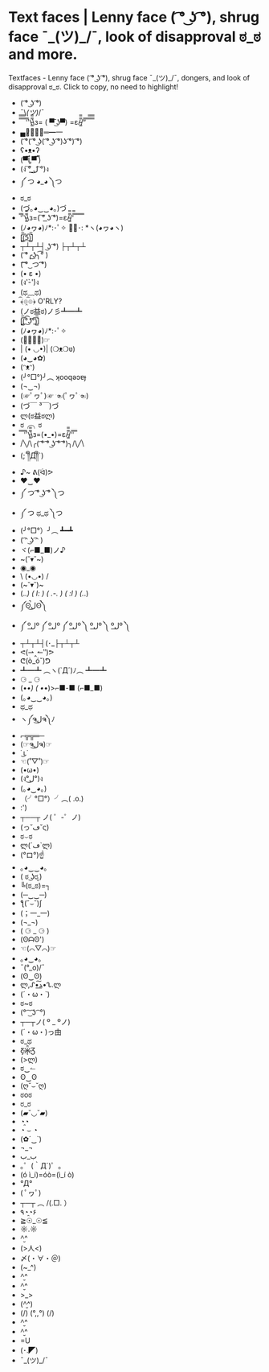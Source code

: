 # Text faces | Lenny face ( ͡° ͜ʖ ͡°), shrug face ¯\_(ツ)_/¯, look of disapproval ಠ_ಠ and more.</title>

Textfaces - Lenny face ( ͡° ͜ʖ ͡°), shrug face ¯\_(ツ)_/¯, dongers, and look of disapproval ಠ_ಠ. Click to copy, no need to highlight!

- ( ͡° ͜ʖ ͡°)
- ¯\\_(ツ)_/¯
- ̿̿ ̿̿ ̿̿ ̿&#39;̿&#39;\̵͇̿̿\з= ( ▀ ͜͞ʖ▀) =ε/̵͇̿̿/’̿’̿ ̿ ̿̿ ̿̿ ̿̿
- ▄︻̷̿┻̿═━一
- ( ͡°( ͡° ͜ʖ( ͡° ͜ʖ ͡°)ʖ ͡°) ͡°)
- ʕ•ᴥ•ʔ
- (▀̿Ĺ̯▀̿ ̿)
- (ง ͠° ͟ل͜ ͡°)ง
- ༼ つ ◕_◕ ༽つ
- ಠ_ಠ
- (づ｡◕‿‿◕｡)づ
- ̿&#39;̿&#39;\̵͇̿̿\з=( ͠° ͟ʖ ͡°)=ε/̵͇̿̿/&#39;̿̿ ̿ ̿ ̿ ̿ ̿
- (ﾉ◕ヮ◕)ﾉ*:･ﾟ✧ ✧ﾟ･: *ヽ(◕ヮ◕ヽ)
- [̲̅$̲̅(̲̅5̲̅)̲̅$̲̅]
- ┬┴┬┴┤ ͜ʖ ͡°) ├┬┴┬┴
- ( ͡°╭͜ʖ╮͡° )
- (͡ ͡° ͜ つ ͡͡°)
- (• ε •)
- (ง&#39;̀-&#39;́)ง
- (ಥ﹏ಥ)
- ﴾͡๏̯͡๏﴿ O&#39;RLY?
- (ノಠ益ಠ)ノ彡┻━┻
- [̲̅$̲̅(̲̅ ͡° ͜ʖ ͡°̲̅)̲̅$̲̅]
- (ﾉ◕ヮ◕)ﾉ*:･ﾟ✧
- (☞ﾟ∀ﾟ)☞
- | (• ◡•)| (❍ᴥ❍ʋ)
- (◕‿◕✿)
- (ᵔᴥᵔ)
- (╯°□°)╯︵ ʞooqǝɔɐɟ
- (¬‿¬)
- (☞ﾟヮﾟ)☞ ☜(ﾟヮﾟ☜)
- (づ￣ ³￣)づ
- ლ(ಠ益ಠლ)
- ಠ╭╮ಠ
- ̿ ̿ ̿&#39;̿&#39;\̵͇̿̿\з=(•_•)=ε/̵͇̿̿/&#39;̿&#39;̿ ̿
- /╲/\╭( ͡° ͡° ͜ʖ ͡° ͡°)╮/\╱\
- (;´༎ຶД༎ຶ`)
- ♪~ ᕕ(ᐛ)ᕗ
- ♥‿♥
- ༼ つ ͡° ͜ʖ ͡° ༽つ
- ༼ つ ಥ_ಥ ༽つ
-  (╯°□°）╯︵ ┻━┻
- ( ͡ᵔ ͜ʖ ͡ᵔ )
- ヾ(⌐■_■)ノ♪
- ~(˘▾˘~)
- ◉_◉
- \ (•◡•) /
- (~˘▾˘)~
- (._.) ( l: ) ( .-. ) ( :l ) (._.)
- ༼ʘ̚ل͜ʘ̚༽
- ༼ ºل͟º ༼ ºل͟º ༼ ºل͟º ༽ ºل͟º ༽ ºل͟º ༽
- ┬┴┬┴┤(･_├┬┴┬┴
- ᕙ(⇀‸↼‶)ᕗ
- ᕦ(ò_óˇ)ᕤ
- ┻━┻ ︵ヽ(`Д´)ﾉ︵ ┻━┻
- ⚆ _ ⚆
- (•_•) ( •_•)&gt;⌐■-■ (⌐■_■)
- (｡◕‿‿◕｡)
- ಥ_ಥ
- ヽ༼ຈل͜ຈ༽ﾉ
- ⌐╦╦═─
- (☞ຈل͜ຈ)☞
- ˙ ͜ʟ˙
- ☜(˚▽˚)☞
- (•ω•)
- (ง°ل͜°)ง
- (｡◕‿◕｡)
- （╯°□°）╯︵( .o.)
- :&#39;)
- ┬──┬ ノ( ゜-゜ノ)
- (っ˘ڡ˘ς)
- ಠ⌣ಠ
- ლ(´ڡ`ლ)
- (°ロ°)☝
- ｡◕‿‿◕｡
- ( ಠ ͜ʖರೃ)
- ╚(ಠ_ಠ)=┐
- (─‿‿─)
- ƪ(˘⌣˘)ʃ
- (；一_一)
- (¬_¬)
- ( ⚆ _ ⚆ )
- (ʘᗩʘ&#39;)
- ☜(⌒▽⌒)☞
- ｡◕‿◕｡
- ¯\(°_o)/¯
- (ʘ‿ʘ)
- ლ,ᔑ•ﺪ͟͠•ᔐ.ლ
- (´・ω・`)
- ಠ~ಠ
- (° ͡ ͜ ͡ʖ ͡ °)
- ┬─┬ノ( º _ ºノ)
- (´・ω・)っ由
- ಠ_ಥ
- Ƹ̵̡Ӝ̵̨̄Ʒ
- (&gt;ლ)
- ಠ‿↼
- ʘ‿ʘ
- (ღ˘⌣˘ღ)
- ಠoಠ
- ರ_ರ
- (▰˘◡˘▰)
- ◔̯◔
- ◔ ⌣ ◔
- (✿´‿`)
- ¬_¬
- ب_ب
- ｡゜(｀Д´)゜｡
- (ó ì_í)=óò=(ì_í ò)
- °Д°
- ( ﾟヮﾟ)
- ┬─┬﻿ ︵ /(.□. ）
- ٩◔̯◔۶
- ≧☉_☉≦
- ☼.☼
- ^̮^
- (&gt;人&lt;)
- 〆(・∀・＠)
- (~_^)
- ^̮^
- ^̮^
- &gt;_&gt;
- (^̮^)
- (/) (°,,°) (/)
- ^̮^
- ^̮^
- =U
- (･.◤)
- ¯\_(ツ)_/¯
